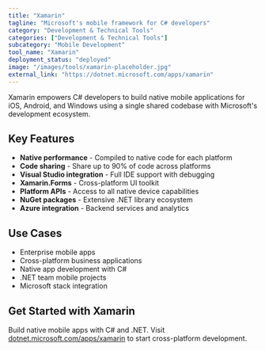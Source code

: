 ```yaml
---
title: "Xamarin"
tagline: "Microsoft's mobile framework for C# developers"
category: "Development & Technical Tools"
categories: ["Development & Technical Tools"]
subcategory: "Mobile Development"
tool_name: "Xamarin"
deployment_status: "deployed"
image: "/images/tools/xamarin-placeholder.jpg"
external_link: "https://dotnet.microsoft.com/apps/xamarin"
---
```

Xamarin empowers C# developers to build native mobile applications for iOS, Android, and Windows using a single shared codebase with Microsoft's development ecosystem.

## Key Features

- **Native performance** - Compiled to native code for each platform
- **Code sharing** - Share up to 90% of code across platforms
- **Visual Studio integration** - Full IDE support with debugging
- **Xamarin.Forms** - Cross-platform UI toolkit
- **Platform APIs** - Access to all native device capabilities
- **NuGet packages** - Extensive .NET library ecosystem
- **Azure integration** - Backend services and analytics

## Use Cases

- Enterprise mobile apps
- Cross-platform business applications
- Native app development with C#
- .NET team mobile projects
- Microsoft stack integration

## Get Started with Xamarin

Build native mobile apps with C# and .NET. Visit [dotnet.microsoft.com/apps/xamarin](https://dotnet.microsoft.com/apps/xamarin) to start cross-platform development.